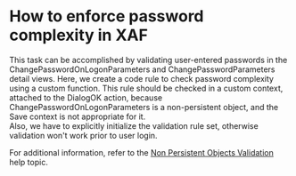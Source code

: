# How to enforce password complexity in XAF


<p>This task can be accomplished by validating user-entered passwords in the ChangePasswordOnLogonParameters and ChangePasswordParameters detail views. Here, we create a code rule to check password complexity using a custom function. This rule should be checked in a custom context, attached to the DialogOK action, because ChangePasswordOnLogonParameters is a non-persistent object, and the Save context is not appropriate for it.<br />
Also, we have to explicitly initialize the validation rule set, otherwise validation won't work prior to user login.</p><p>For additional information, refer to the <a href="http://documentation.devexpress.com/#Xaf/CustomDocument3259"><u>Non Persistent Objects Validation</u></a> help topic.</p>

<br/>


